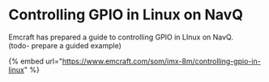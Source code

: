 # Controlling GPIO in Linux on NavQ

Emcraft has prepared a guide to controlling GPIO in LInux on NavQ.  
\(todo- prepare a guided example\) 

{% embed url="https://www.emcraft.com/som/imx-8m/controlling-gpio-in-linux" %}

